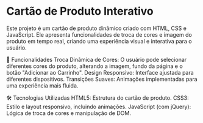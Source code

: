 # Cartão de Produto Interativo
Este projeto é um cartão de produto dinâmico criado com HTML, CSS e JavaScript. Ele apresenta funcionalidades de troca de cores e imagem do produto em tempo real, criando uma experiência visual e interativa para o usuário.

🎯 Funcionalidades
Troca Dinâmica de Cores: O usuário pode selecionar diferentes cores do produto, alterando a imagem, fundo da página e o botão "Adicionar ao Carrinho".
Design Responsivo: Interface ajustada para diferentes dispositivos.
Transições Suaves: Animações implementadas para uma experiência mais fluida.

🛠️ Tecnologias Utilizadas
HTML5: Estrutura do cartão de produto.
CSS3: Estilo e layout responsivo, incluindo animações.
JavaScript (com jQuery): Lógica de troca de cores e manipulação de DOM.


